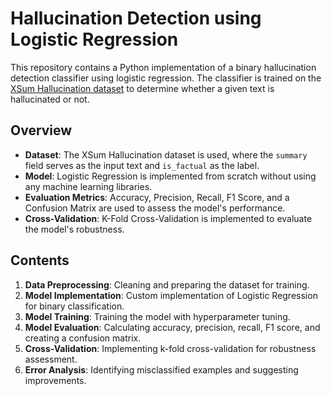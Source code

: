 # Hallucination Detection using Logistic Regression

This repository contains a Python implementation of a binary hallucination detection classifier using logistic regression. The classifier is trained on the [XSum Hallucination dataset](https://github.com/google-research-datasets/xsum_hallucination_annotations/blob/master/factuality_annotations_xsum_summaries.csv) to determine whether a given text is hallucinated or not.

## Overview

- **Dataset**: The XSum Hallucination dataset is used, where the `summary` field serves as the input text and `is_factual` as the label.
- **Model**: Logistic Regression is implemented from scratch without using any machine learning libraries.
- **Evaluation Metrics**: Accuracy, Precision, Recall, F1 Score, and a Confusion Matrix are used to assess the model's performance.
- **Cross-Validation**: K-Fold Cross-Validation is implemented to evaluate the model's robustness.

## Contents

1. **Data Preprocessing**: Cleaning and preparing the dataset for training.
2. **Model Implementation**: Custom implementation of Logistic Regression for binary classification.
3. **Model Training**: Training the model with hyperparameter tuning.
4. **Model Evaluation**: Calculating accuracy, precision, recall, F1 score, and creating a confusion matrix.
5. **Cross-Validation**: Implementing k-fold cross-validation for robustness assessment.
6. **Error Analysis**: Identifying misclassified examples and suggesting improvements.
